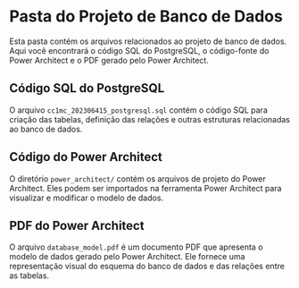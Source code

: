 # Pasta do Projeto de Banco de Dados

Esta pasta contém os arquivos relacionados ao projeto de banco de dados. Aqui você encontrará o código SQL do PostgreSQL, o código-fonte do Power Architect e o PDF gerado pelo Power Architect.

## Código SQL do PostgreSQL

O arquivo `cc1mc_202306415_postgresql.sql` contém o código SQL para criação das tabelas, definição das relações e outras estruturas relacionadas ao banco de dados.

## Código do Power Architect

O diretório `power_architect/` contém os arquivos de projeto do Power Architect. Eles podem ser importados na ferramenta Power Architect para visualizar e modificar o modelo de dados.

## PDF do Power Architect

O arquivo `database_model.pdf` é um documento PDF que apresenta o modelo de dados gerado pelo Power Architect. Ele fornece uma representação visual do esquema do banco de dados e das relações entre as tabelas.
